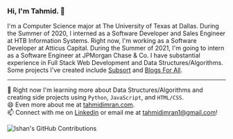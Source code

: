 ### Hi, I'm Tahmid. 👋

I'm a Computer Science major at The University of Texas at Dallas. During the Summer of 2020, I interned as a Software Developer and Sales Engineer at HTB Information Systems. Right now, I'm working as a Software Developer at Atticus Capital. During the Summer of 2021, I'm going to intern as a Software Engineer at JPMorgan Chase & Co. I have substantial experience in Full Stack Web Development and Data Structures/Algorithms. Some projects I've created include <a href="https://subsort.co" target="_blank">Subsort</a> and <a href="https://blogsforall.herokuapp.com/" target="_blank">Blogs For All</a>.

<hr />

🌱 Right now I'm learning more about Data Structures/Algorithms and creating side projects using `Python`, `JavaScript`, and `HTML/CSS`. <br />
😄 Even more about me at <a href="https://tahmidimran.com">tahmidimran.com</a>. <br />
📫 Connect with me on <a href="https://www.linkedin.com/in/tahmidimran/">Linkedin</a> or email me at <a href="mailto:tahmidimran1@gmail.com">tahmidimran1@gmail.com</a>! <br />

![Ishan's GitHub Contributions](https://github-readme-stats.vercel.app/api?username=Tahmid2000&show_icons=true&hide_border=true&count_private=true&hide=stars)
<!--
**Tahmid2000/Tahmid2000** is a ✨ _special_ ✨ repository because its `README.md` (this file) appears on your GitHub profile.

Here are some ideas to get you started:

- 🔭 I’m currently working on ...
- 🌱 I’m currently learning ...
- 👯 I’m looking to collaborate on ...
- 🤔 I’m looking for help with ...
- 💬 Ask me about ...
- 📫 How to reach me: ...
- 😄 Pronouns: ...
- ⚡ Fun fact: ...
-->
